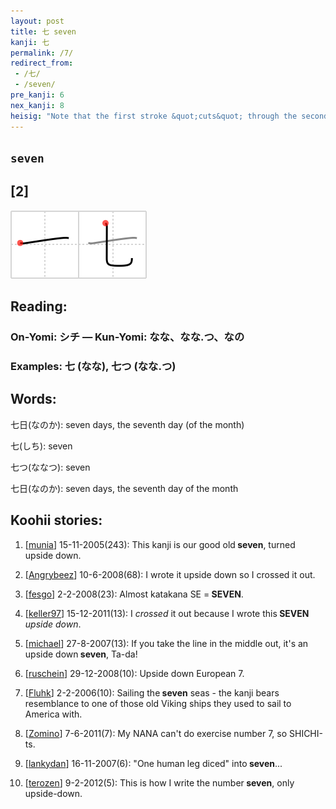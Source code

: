 ```yaml
---
layout: post
title: 七 seven
kanji: 七
permalink: /7/
redirect_from:
 - /七/
 - /seven/
pre_kanji: 6
nex_kanji: 8
heisig: "Note that the first stroke &quot;cuts&quot; through the second. This distinguishes <b>seven</b> from the character for <i>spoon</i>&nbsp;(Frame 476), in which the horizontal stroke stops short."
---
```


## `seven`

## [2]

<div class="stroke"><img src="../images/E4B883.png" /></div>

## Reading:

### On-Yomi: シチ &mdash; Kun-Yomi: なな、なな.つ、なの

### Examples: 七 (なな), 七つ (なな.つ)

## Words:

七日(なのか): seven days, the seventh day (of the month)

七(しち): seven

七つ(ななつ): seven

七日(なのか): seven days, the seventh day of the month

## Koohii stories:

1) [<a href="http://kanji.koohii.com/profile/munia">munia</a>] 15-11-2005(243): This kanji is our good old<strong> seven</strong>, turned upside down. 

2) [<a href="http://kanji.koohii.com/profile/Angrybeez">Angrybeez</a>] 10-6-2008(68): I wrote it upside down so I crossed it out. 

3) [<a href="http://kanji.koohii.com/profile/fesgo">fesgo</a>] 2-2-2008(23): Almost katakana SE =<strong> SEVEN</strong>. 

4) [<a href="http://kanji.koohii.com/profile/keller97">keller97</a>] 15-12-2011(13): I <em>crossed</em> it out because I wrote this<strong> SEVEN</strong> <em>upside down</em>. 

5) [<a href="http://kanji.koohii.com/profile/michael">michael</a>] 27-8-2007(13): If you take the line in the middle out, it&#039;s an upside down<strong> seven</strong>, Ta-da! 

6) [<a href="http://kanji.koohii.com/profile/ruschein">ruschein</a>] 29-12-2008(10): Upside down European 7. 

7) [<a href="http://kanji.koohii.com/profile/Fluhk">Fluhk</a>] 2-2-2006(10): Sailing the<strong> seven</strong> seas - the kanji bears resemblance to one of those old Viking ships they used to sail to America with. 

8) [<a href="http://kanji.koohii.com/profile/Zomino">Zomino</a>] 7-6-2011(7): My NANA can&#039;t do exercise number 7, so SHICHI-ts. 

9) [<a href="http://kanji.koohii.com/profile/lankydan">lankydan</a>] 16-11-2007(6): &quot;One human leg diced&quot; into<strong> seven</strong>... 

10) [<a href="http://kanji.koohii.com/profile/terozen">terozen</a>] 9-2-2012(5): This is how I write the number<strong> seven</strong>, only upside-down. 
